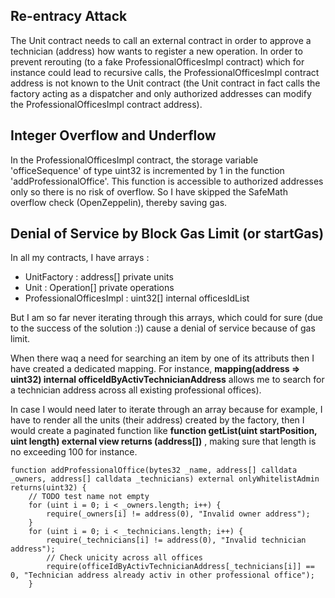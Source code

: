 ## Re-entracy Attack
The Unit contract needs to call an external contract in order to approve a technician (address) how wants to register a new operation. In order to prevent rerouting (to a fake ProfessionalOfficesImpl contract) which for instance could lead to recursive calls, the ProfessionalOfficesImpl contract address is not known to the Unit contract (the Unit contract in fact calls the factory acting as a dispatcher and only authorized addresses can modify the ProfessionalOfficesImpl contract address).

## Integer Overflow and Underflow
In the ProfessionalOfficesImpl contract, the storage variable 'officeSequence' of type uint32 is incremented by 1 in the function 'addProfessionalOffice'. This function is accessible to authorized addresses only so there is no risk of overflow. So I have skipped the SafeMath overflow check (OpenZeppelin), thereby saving gas.

## Denial of Service by Block Gas Limit (or startGas)
In all my contracts, I have arrays :
- UnitFactory : address[] private units
- Unit : Operation[] private operations
- ProfessionalOfficesImpl : uint32[] internal officesIdList

But I am so far never iterating through this arrays, which could for sure (due to the success of the solution :)) cause a denial of service because of gas limit.

When there waq a need for searching an item by one of its attributs then I have created a dedicated mapping. For instance, **mapping(address => uint32) internal officeIdByActivTechnicianAddress**  allows me to search for a technician address across all existing professional offices).

In case I would need later to iterate through an array because for example, I have to render all the units (their address) created by the factory, then I would create a paginated function like  **function getList(uint startPosition, uint length) external view returns (address[])** , making sure that length is no exceeding 100 for instance.


    function addProfessionalOffice(bytes32 _name, address[] calldata _owners, address[] calldata _technicians) external onlyWhitelistAdmin returns(uint32) {
        // TODO test name not empty
        for (uint i = 0; i < _owners.length; i++) {
            require(_owners[i] != address(0), "Invalid owner address");
		}
        for (uint i = 0; i < _technicians.length; i++) {
			require(_technicians[i] != address(0), "Invalid technician address");
            // Check unicity across all offices
            require(officeIdByActivTechnicianAddress[_technicians[i]] == 0, "Technician address already activ in other professional office");
		}



  

